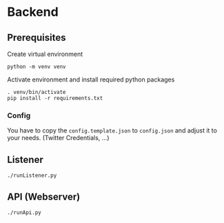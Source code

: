 # Backend

## Prerequisites

Create virtual environment
```
python -m venv venv
```
Activate environment and install required python packages
```
. venv/bin/activate
pip install -r requirements.txt
```

### Config

You have to copy the `config.template.json` to `config.json` and adjust it to your needs. (Twitter Credentials, ...)


## Listener

```
./runListener.py
```

## API (Webserver)

```
./runApi.py
```
